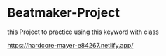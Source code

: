 # Beatmaker-Project
this Project to practice using this keyword with class 

https://hardcore-mayer-e84267.netlify.app/
